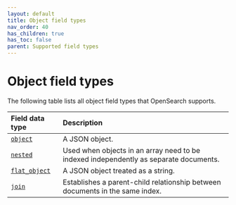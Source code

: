 ```yaml
---
layout: default
title: Object field types
nav_order: 40
has_children: true
has_toc: false
parent: Supported field types
---
```


# Object field types

The following table lists all object field types that OpenSearch supports.

Field data type | Description
:--- | :---  
[`object`]({{site.url}}{{site.baseurl}}/field-types/object/) | A JSON object. 
[`nested`]({{site.url}}{{site.baseurl}}/field-types/nested/) | Used when objects in an array need to be indexed independently as separate documents. 
[`flat_object`]({{site.url}}{{site.baseurl}}/field-types/flat-object/) | A JSON object treated as a string.
[`join`]({{site.url}}{{site.baseurl}}/field-types/join/) | Establishes a parent-child relationship between documents in the same index. 

